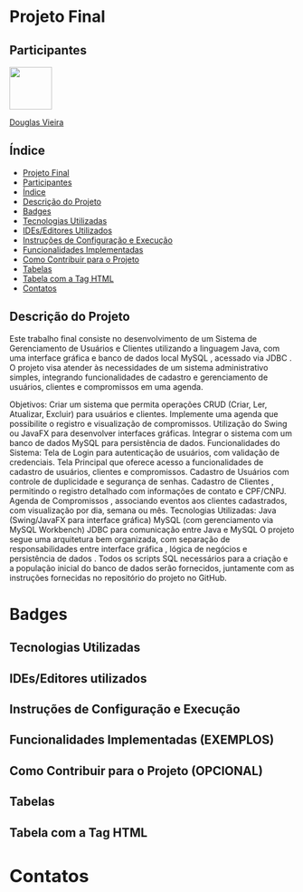 # Projeto Final


## Participantes 

 [<img src="https://avatars.githubusercontent.com/u/130025057?s=400&u=f96f391fe5b875750f59ae9e4f601eaed19b9a33&v=4" width="75px"/>](https://github.com/DouglasVbr ) 

 [Douglas Vieira](https://github.com/DouglasVbr)

 

 ## Índice
- [Projeto Final](#1-Projeto-Final)
- [Participantes](#2-Participantes)
- [Índice](#3-índice)
- [Descrição do Projeto](#4-Descrição-do-Projeto)
- [Badges](#5-Badges)
- [Tecnologias Utilizadas](#6-tecnologias-utilizadas)
- [IDEs/Editores Utilizados](#7-ideseditores-utilizados)
- [Instruções de Configuração e Execução](#8-instruções-de-configuração-e-execução)
- [Funcionalidades Implementadas](#9-funcionalidades-implementadas)
- [Como Contribuir para o Projeto](#10-como-contribuir-para-o-projeto)
- [Tabelas](#11-tabelas)
- [Tabela com a Tag HTML](#12-tabela-com-a-tag-html)
- [Contatos](#13-contatos)



 ## Descrição do Projeto 
Este trabalho final consiste no desenvolvimento de um Sistema de Gerenciamento de Usuários e Clientes utilizando a linguagem Java, com uma interface gráfica e banco de dados local MySQL , acessado via JDBC . O projeto visa atender às necessidades de um sistema administrativo simples, integrando funcionalidades de cadastro e gerenciamento de usuários, clientes e compromissos em uma agenda.

Objetivos:
Criar um sistema que permita operações CRUD (Criar, Ler, Atualizar, Excluir) para usuários e clientes.
Implemente uma agenda que possibilite o registro e visualização de compromissos.
Utilização do Swing ou JavaFX para desenvolver interfaces gráficas.
Integrar o sistema com um banco de dados MySQL para persistência de dados.
Funcionalidades do Sistema:
Tela de Login para autenticação de usuários, com validação de credenciais.
Tela Principal que oferece acesso a funcionalidades de cadastro de usuários, clientes e compromissos.
Cadastro de Usuários com controle de duplicidade e segurança de senhas.
Cadastro de Clientes , permitindo o registro detalhado com informações de contato e CPF/CNPJ.
Agenda de Compromissos , associando eventos aos clientes cadastrados, com visualização por dia, semana ou mês.
Tecnologias Utilizadas:
Java (Swing/JavaFX para interface gráfica)
MySQL (com gerenciamento via MySQL Workbench)
JDBC para comunicação entre Java e MySQL
O projeto segue uma arquitetura bem organizada, com separação de responsabilidades entre interface gráfica , lógica de negócios e persistência de dados . Todos os scripts SQL necessários para a criação e a população inicial do banco de dados serão fornecidos, juntamente com as instruções fornecidas no repositório do projeto no GitHub.


 # Badges

 ## Tecnologias Utilizadas


 ## IDEs/Editores utilizados

 ## Instruções de Configuração e Execução

 ## Funcionalidades Implementadas (EXEMPLOS)

 ## Como Contribuir para o Projeto (OPCIONAL)

 ## Tabelas

 ## Tabela com a Tag HTML <table>

 ## Contatos

 

